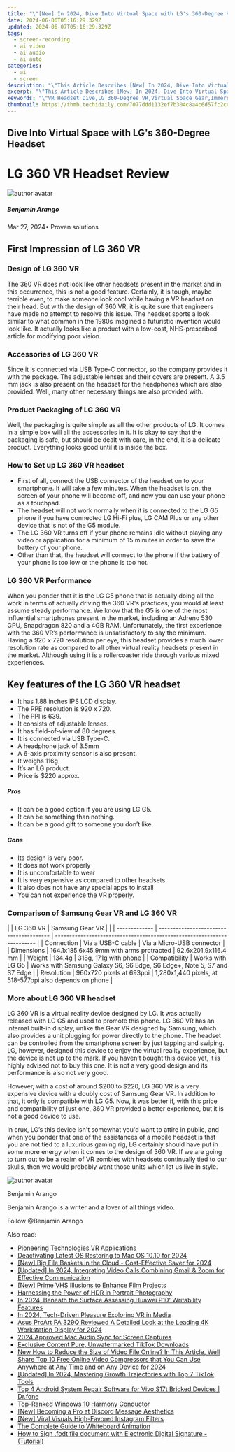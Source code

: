 ```yaml
---
title: "\"[New] In 2024, Dive Into Virtual Space with LG's 360-Degree Headset\""
date: 2024-06-06T05:16:29.329Z
updated: 2024-06-07T05:16:29.329Z
tags: 
  - screen-recording
  - ai video
  - ai audio
  - ai auto
categories: 
  - ai
  - screen
description: "\"This Article Describes [New] In 2024, Dive Into Virtual Space with LG's 360-Degree Headset\""
excerpt: "\"This Article Describes [New] In 2024, Dive Into Virtual Space with LG's 360-Degree Headset\""
keywords: "\"VR Headset Dive,LG 360-Degree VR,Virtual Space Gear,Immersive LG Experience,360-Degree Viewing,LG's Virtual Reality,Dive Into VR Tech\""
thumbnail: https://thmb.techidaily.com/7077ddd1132ef7b304c8a4c6d57fc2c4c3da823c4ca2efa45fb7b2172157b200.jpg
---
```


## Dive Into Virtual Space with LG's 360-Degree Headset

# LG 360 VR Headset Review

![author avatar](https://images.wondershare.com/filmora/article-images/benjamin-arango-author.jpg)

##### Benjamin Arango

 Mar 27, 2024• Proven solutions

## First Impression of LG 360 VR

### Design of LG 360 VR

 The 360 VR does not look like other headsets present in the market and in this occurrence, this is not a good feature. Certainly, it is tough, maybe terrible even, to make someone look cool while having a VR headset on their head. But with the design of 360 VR, it is quite sure that engineers have made no attempt to resolve this issue. The headset sports a look similar to what common in the 1980s imagined a futuristic invention would look like. It actually looks like a product with a low-cost, NHS-prescribed article for modifying poor vision.

### Accessories of LG 360 VR

 Since it is connected via USB Type-C connector, so the company provides it with the package. The adjustable lenses and their covers are present. A 3.5 mm jack is also present on the headset for the headphones which are also provided. Well, many other necessary things are also provided with.

### Product Packaging of LG 360 VR

 Well, the packaging is quite simple as all the other products of LG. It comes in a simple box will all the accessories in it. It is okay to say that the packaging is safe, but should be dealt with care, in the end, it is a delicate product. Everything looks good until it is inside the box.

### How to Set up LG 360 VR headset

* First of all, connect the USB connector of the headset on to your smartphone. It will take a few minutes. When the headset is on, the screen of your phone will become off, and now you can use your phone as a touchpad.
* The headset will not work normally when it is connected to the LG G5 phone if you have connected LG Hi-Fi plus, LG CAM Plus or any other device that is not of the G5 module.
* The LG 360 VR turns off if your phone remains idle without playing any video or application for a minimum of 15 minutes in order to save the battery of your phone.
* Other than that, the headset will connect to the phone if the battery of your phone is too low or the phone is too hot.

### LG 360 VR Performance

 When you ponder that it is the LG G5 phone that is actually doing all the work in terms of actually driving the 360 VR's practices, you would at least assume steady performance. We know that the G5 is one of the most influential smartphones present in the market, including an Adreno 530 GPU, Snapdragon 820 and a 4GB RAM. Unfortunately, the first experience with the 360 VR’s performance is unsatisfactory to say the minimum. Having a 920 x 720 resolution per eye, this headset provides a much lower resolution rate as compared to all other virtual reality headsets present in the market. Although using it is a rollercoaster ride through various mixed experiences.

## Key features of the LG 360 VR headset

* It has 1.88 inches IPS LCD display.
* The PPE resolution is 920 x 720.
* The PPI is 639.
* It consists of adjustable lenses.
* It has field-of-view of 80 degrees.
* It is connected via USB Type-C.
* A headphone jack of 3.5mm
* A 6-axis proximity sensor is also present.
* It weighs 116g
* It’s an LG product.
* Price is $220 approx.

##### Pros

* It can be a good option if you are using LG G5.
* It can be something than nothing.
* It can be a good gift to someone you don’t like.

##### Cons

* Its design is very poor.
* It does not work properly
* It is uncomfortable to wear
* It is very expensive as compared to other headsets.
* It also does not have any special apps to install
* You can not experience the VR properly.

### Comparison of Samsung Gear VR and LG 360 VR

| |  LG 360 VR  | Samsung Gear VR                         |                                                                         |
| ------------- | --------------------------------------- | ----------------------------------------------------------------------- |
| Connection    | Via a USB-C cable                       | Via a Micro-USB connector                                               |
| Dimensions    | 164.1x185.6x45.9mm with arms protracted | 92.6x201.9x116.4 mm                                                     |
| Weight        | 134.4g                                  | 318g, 171g with phone                                                   |
| Compatibility | Works with LG G5                        | Works with Samsung Galaxy S6, S6 Edge, S6 Edge+, Note 5, S7 and S7 Edge |
| Resolution    | 960x720 pixels at 693ppi                | 1,280x1,440 pixels, at 518-577ppi also depends on phone                 |

### More about LG 360 VR headset

 LG 360 VR is a virtual reality device designed by LG. It was actually released with LG G5 and used to promote this phone. LG 360 VR has an internal built-in display, unlike the Gear VR designed by Samsung, which also provides a unit plugging for power directly to the phone. The headset can be controlled from the smartphone screen by just tapping and swiping. LG, however, designed this device to enjoy the virtual reality experience, but the device is not up to the mark. If you haven’t bought this device yet, it is highly advised not to buy this one. It is not a very good design and its performance is also not very good.

 However, with a cost of around $200 to $220, LG 360 VR is a very expensive device with a doubly cost of Samsung Gear VR. In addition to that, it only is compatible with LG G5\. Now, it was better if, with this price and compatibility of just one, 360 VR provided a better experience, but it is not a good device to use.

 In crux, LG’s this device isn't somewhat you'd want to attire in public, and when you ponder that one of the assistances of a mobile headset is that you are not tied to a luxurious gaming rig, LG certainly should have put in some more energy when it comes to the design of 360 VR. If we are going to turn out to be a realm of VR zombies with headsets continually tied to our skulls, then we would probably want those units which let us live in style.

![author avatar](https://images.wondershare.com/filmora/article-images/benjamin-arango-author.jpg)

Benjamin Arango

Benjamin Arango is a writer and a lover of all things video.

Follow @Benjamin Arango


<ins class="adsbygoogle"
     style="display:block"
     data-ad-format="autorelaxed"
     data-ad-client="ca-pub-7571918770474297"
     data-ad-slot="1223367746"></ins>



<ins class="adsbygoogle"
     style="display:block"
     data-ad-client="ca-pub-7571918770474297"
     data-ad-slot="8358498916"
     data-ad-format="auto"
     data-full-width-responsive="true"></ins>


<span class="atpl-alsoreadstyle">Also read:</span>
<div><ul>
<li><a href="https://vp-tips.techidaily.com/pioneering-technologies-vr-applications/"><u>Pioneering Technologies  VR Applications</u></a></li>
<li><a href="https://vp-tips.techidaily.com/deactivating-latest-os-restoring-to-mac-os-1010-for-2024/"><u>Deactivating Latest OS  Restoring to Mac OS 10.10 for 2024</u></a></li>
<li><a href="https://vp-tips.techidaily.com/new-big-file-baskets-in-the-cloud-cost-effective-saver-for-2024/"><u>[New] Big File Baskets in the Cloud - Cost-Effective Saver for 2024</u></a></li>
<li><a href="https://vp-tips.techidaily.com/updated-in-2024-integrating-video-calls-combining-gmail-and-zoom-for-effective-communication/"><u>[Updated] In 2024, Integrating Video Calls  Combining Gmail & Zoom for Effective Communication</u></a></li>
<li><a href="https://vp-tips.techidaily.com/new-prime-vhs-illusions-to-enhance-film-projects/"><u>[New] Prime VHS Illusions to Enhance Film Projects</u></a></li>
<li><a href="https://vp-tips.techidaily.com/harnessing-the-power-of-hdr-in-portrait-photography/"><u>Harnessing the Power of HDR in Portrait Photography</u></a></li>
<li><a href="https://vp-tips.techidaily.com/in-2024-beneath-the-surface-assessing-huawei-p10-writability-features/"><u>In 2024, Beneath the Surface  Assessing Huawei P10' Writability Features</u></a></li>
<li><a href="https://vp-tips.techidaily.com/in-2024-tech-driven-pleasure-exploring-vr-in-media/"><u>In 2024, Tech-Driven Pleasure  Exploring VR in Media</u></a></li>
<li><a href="https://vp-tips.techidaily.com/asus-proart-pa-329q-reviewed-a-detailed-look-at-the-leading-4k-workstation-display-for-2024/"><u>Asus ProArt PA 329Q Reviewed  A Detailed Look at the Leading 4K Workstation Display for 2024</u></a></li>
<li><a href="https://remote-screen-capture.techidaily.com/2024-approved-mac-audio-sync-for-screen-captures/"><u>2024 Approved  Mac Audio Sync for Screen Captures</u></a></li>
<li><a href="https://tiktok-clips.techidaily.com/exclusive-content-pure-unwatermarked-tiktok-downloads/"><u>Exclusive Content  Pure, Unwatermarked TikTok Downloads</u></a></li>
<li><a href="https://ai-video-apps.techidaily.com/new-how-to-reduce-the-size-of-video-file-online-in-this-article-well-share-top-10-free-online-video-compressors-that-you-can-use-anywhere-at-any-time-and-on/"><u>New How to Reduce the Size of Video File Online? In This Article, Well Share Top 10 Free Online Video Compressors that You Can Use Anywhere at Any Time and on Any Device for 2024</u></a></li>
<li><a href="https://tiktok-video-recordings.techidaily.com/updated-in-2024-mastering-growth-trajectories-with-top-7-tiktok-tools/"><u>[Updated] In 2024, Mastering Growth Trajectories with Top 7 TikTok Tools</u></a></li>
<li><a href="https://howto.techidaily.com/top-4-android-system-repair-software-for-vivo-s17t-bricked-devices-drfone-by-drfone-fix-android-problems-fix-android-problems/"><u>Top 4 Android System Repair Software for Vivo S17t Bricked Devices | Dr.fone</u></a></li>
<li><a href="https://voice-adjusting.techidaily.com/top-ranked-windows-10-harmony-conductor/"><u>Top-Ranked Windows 10 Harmony Conductor</u></a></li>
<li><a href="https://discord-videos.techidaily.com/new-becoming-a-pro-at-discord-message-aesthetics/"><u>[New] Becoming a Pro at Discord Message Aesthetics</u></a></li>
<li><a href="https://instagram-video-files.techidaily.com/new-viral-visuals-high-favored-instagram-filters/"><u>[New] Viral Visuals  High-Favored Instagram Filters</u></a></li>
<li><a href="https://animation-videos.techidaily.com/the-complete-guide-to-whiteboard-animation/"><u>The Complete Guide to Whiteboard Animation</u></a></li>
<li><a href="https://blog-min.techidaily.com/how-to-sign-fodt-file-document-with-electronic-digital-signature-tutorial-by-ldigisigner-sign-a-word-sign-a-word/"><u>How to Sign .fodt file document with Electronic Digital Signature - (Tutorial)</u></a></li>
</ul></div>
